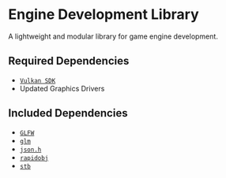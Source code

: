# Engine Development Library
A lightweight and modular library for game engine development.

## Required Dependencies
* <a href="https://vulkan.lunarg.com/" target="_blank">`Vulkan SDK`</a>
* Updated Graphics Drivers

## Included Dependencies

* <a href="https://github.com/glfw/glfw" target="_blank">`GLFW`</a>
* <a href="https://github.com/g-truc/glm" target="_blank">`glm`</a>
* <a href="https://github.com/sheredom/json.h" target="_blank">`json.h`</a>
* <a href="https://github.com/guybrush77/rapidobj" target="_blank">`rapidobj`</a>
* <a href="https://github.com/nothings/stb" target="_blank">`stb`</a>
